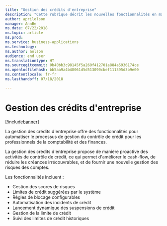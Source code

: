 ```yaml
---
title: "Gestion des crédits d'entreprise"
description: "Cette rubrique décrit les nouvelles fonctionnalités en matière de gestion de crédit dans une organisation."
author: aprilolson
manager: AnnBe
ms.date: 07/22/2018
ms.topic: article
ms.prod: 
ms.service: business-applications
ms.technology: 
ms.author: aolson
audience: end user
ms.translationtype: HT
ms.sourcegitcommit: 0b40bb3c98145f5a260f412701a884a5936174ce
ms.openlocfilehash: bb5aa9a4b48061d5d513090cbef111395d3b9e00
ms.contentlocale: fr-fr
ms.lasthandoff: 07/18/2018

---
```


# <a name="enterprise-credit-management"></a>Gestion des crédits d'entreprise

[!include[banner](../../includes/banner.md)]

La gestion des crédits d'entreprise offre des fonctionnalités pour automatiser le processus de gestion du contrôle de crédit pour les professionnels de la comptabilité et des finances.

La gestion des crédits d'entreprise propose de manière proactive des activités de contrôle de crédit, ce qui permet d'améliorer le cash-flow, de réduire les créances irrécouvrables, et de fournir une nouvelle gestion des risques des comptes. 

Les fonctionnalités incluent : 

- Gestion des scores de risques
- Limites de crédit suggérées par le système
- Règles de blocage configurables
- Automatisation des incidents de crédit
- Lancement dynamique des suspensions de crédit
- Gestion de la limite de crédit
- Suivi des limites de crédit historiques

